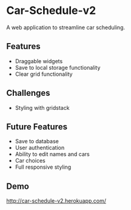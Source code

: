 # Car-Schedule-v2

A web application to streamline car scheduling. 

## Features 
- Draggable widgets
- Save to local storage functionality
- Clear grid functionality

## Challenges
- Styling with gridstack

## Future Features 
- Save to database
- User authentication
- Ability to edit names and cars
- Car choices 
- Full responsive styling

## Demo
http://car-schedule-v2.herokuapp.com/